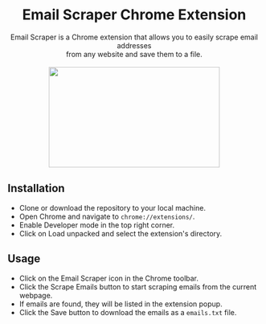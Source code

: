 <div align="center">
  <h1>Email Scraper Chrome Extension</h1>
  Email Scraper is a Chrome extension that allows you to easily scrape email addresses <br> from any website and save them to a file. <br><br>
  <img src="https://github.com/user-attachments/assets/f7150ed8-a797-4cce-9868-44c1a0e64500"  height="200" width="340"/>
</div>

## Installation
- Clone or download the repository to your local machine.
- Open Chrome and navigate to `chrome://extensions/`.
- Enable Developer mode in the top right corner.
- Click on Load unpacked and select the extension's directory.

## Usage
- Click on the Email Scraper icon in the Chrome toolbar.
- Click the Scrape Emails button to start scraping emails from the current webpage.
- If emails are found, they will be listed in the extension popup.
- Click the Save button to download the emails as a `emails.txt` file.